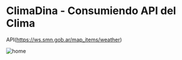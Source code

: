 # ClimaDina - Consumiendo API del Clima

API(https://ws.smn.gob.ar/map_items/weather)


![home](https://user-images.githubusercontent.com/81052206/150292155-019ccbee-85aa-4d50-8a05-6e46159ae379.jpg)

